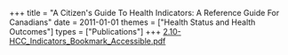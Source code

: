 +++
title = "A Citizen's Guide To Health Indicators: A Reference Guide For Canadians"
date = 2011-01-01
themes = ["Health Status and Health Outcomes"]
types = ["Publications"]
+++
[2.10-HCC_Indicators_Bookmark_Accessible.pdf](/files/2.10-HCC_Indicators_Bookmark_Accessible.pdf)
